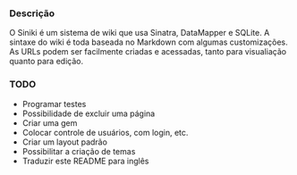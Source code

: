 ### Descrição

O Siniki é um sistema de wiki que usa Sinatra, DataMapper e SQLite. A sintaxe do wiki é toda baseada no Markdown com algumas customizações.
As URLs podem ser facilmente criadas e acessadas, tanto para visualiação quanto para edição.

### TODO

* Programar testes
* Possibilidade de excluir uma página
* Criar uma gem
* Colocar controle de usuários, com login, etc.
* Criar um layout padrão
* Possibilitar a criação de temas
* Traduzir este README para inglês
